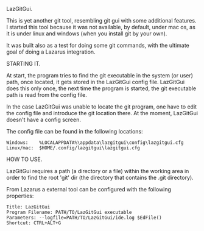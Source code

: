 LazGitGui.

This is yet another git tool, resembling git gui with some additional features.
I started this tool because it was not available, by default, under mac os, as
it is under linux and windows (when you install git by your own).

It was built also as a test for doing some git commands, with the ultimate goal
of doing a Lazarus integration.

STARTING IT.

At start, the program tries to find the git executable in the system (or user)
path, once located, it gets stored in the LazGitGui config file. LazGitGui does
this only once, the next time the program is started, the git executable path
is read from the config file. 

In the case LazGitGui was unable to locate the git program, one have to edit the
config file and introduce the git location there. At the moment, LazGitGui
doesn't have a config screen.

The config file can be found in the following locations:

    Windows:    %LOCALAPPDATA%\appdata\lazgitgui\config\lazgitgui.cfg
    Linux/mac:  $HOME/.config/lazgitgui\lazgitgui.cfg

HOW TO USE.

LazGitGui requires a path (a directory or a file) within the working area in order 
to find the root 'git' dir (the directory that contains the .git directory).

From Lazarus a external tool can be configured with the following properties:

    Title: LazGitGui
    Program Filename: PATH/TO/LazGitGui executable
    Parameters: --logfile=PATH/TO/LazGitGui/ide.log $EdFile()
    Shortcut: CTRL+ALT+G
    





